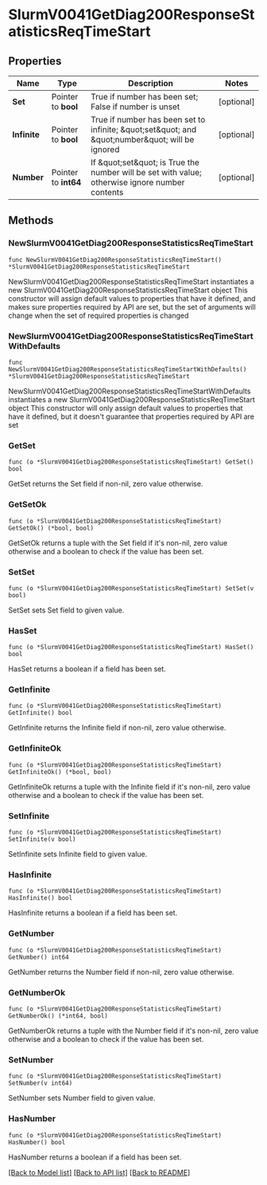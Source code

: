 # SlurmV0041GetDiag200ResponseStatisticsReqTimeStart

## Properties

Name | Type | Description | Notes
------------ | ------------- | ------------- | -------------
**Set** | Pointer to **bool** | True if number has been set; False if number is unset | [optional] 
**Infinite** | Pointer to **bool** | True if number has been set to infinite; \&quot;set\&quot; and \&quot;number\&quot; will be ignored | [optional] 
**Number** | Pointer to **int64** | If \&quot;set\&quot; is True the number will be set with value; otherwise ignore number contents | [optional] 

## Methods

### NewSlurmV0041GetDiag200ResponseStatisticsReqTimeStart

`func NewSlurmV0041GetDiag200ResponseStatisticsReqTimeStart() *SlurmV0041GetDiag200ResponseStatisticsReqTimeStart`

NewSlurmV0041GetDiag200ResponseStatisticsReqTimeStart instantiates a new SlurmV0041GetDiag200ResponseStatisticsReqTimeStart object
This constructor will assign default values to properties that have it defined,
and makes sure properties required by API are set, but the set of arguments
will change when the set of required properties is changed

### NewSlurmV0041GetDiag200ResponseStatisticsReqTimeStartWithDefaults

`func NewSlurmV0041GetDiag200ResponseStatisticsReqTimeStartWithDefaults() *SlurmV0041GetDiag200ResponseStatisticsReqTimeStart`

NewSlurmV0041GetDiag200ResponseStatisticsReqTimeStartWithDefaults instantiates a new SlurmV0041GetDiag200ResponseStatisticsReqTimeStart object
This constructor will only assign default values to properties that have it defined,
but it doesn't guarantee that properties required by API are set

### GetSet

`func (o *SlurmV0041GetDiag200ResponseStatisticsReqTimeStart) GetSet() bool`

GetSet returns the Set field if non-nil, zero value otherwise.

### GetSetOk

`func (o *SlurmV0041GetDiag200ResponseStatisticsReqTimeStart) GetSetOk() (*bool, bool)`

GetSetOk returns a tuple with the Set field if it's non-nil, zero value otherwise
and a boolean to check if the value has been set.

### SetSet

`func (o *SlurmV0041GetDiag200ResponseStatisticsReqTimeStart) SetSet(v bool)`

SetSet sets Set field to given value.

### HasSet

`func (o *SlurmV0041GetDiag200ResponseStatisticsReqTimeStart) HasSet() bool`

HasSet returns a boolean if a field has been set.

### GetInfinite

`func (o *SlurmV0041GetDiag200ResponseStatisticsReqTimeStart) GetInfinite() bool`

GetInfinite returns the Infinite field if non-nil, zero value otherwise.

### GetInfiniteOk

`func (o *SlurmV0041GetDiag200ResponseStatisticsReqTimeStart) GetInfiniteOk() (*bool, bool)`

GetInfiniteOk returns a tuple with the Infinite field if it's non-nil, zero value otherwise
and a boolean to check if the value has been set.

### SetInfinite

`func (o *SlurmV0041GetDiag200ResponseStatisticsReqTimeStart) SetInfinite(v bool)`

SetInfinite sets Infinite field to given value.

### HasInfinite

`func (o *SlurmV0041GetDiag200ResponseStatisticsReqTimeStart) HasInfinite() bool`

HasInfinite returns a boolean if a field has been set.

### GetNumber

`func (o *SlurmV0041GetDiag200ResponseStatisticsReqTimeStart) GetNumber() int64`

GetNumber returns the Number field if non-nil, zero value otherwise.

### GetNumberOk

`func (o *SlurmV0041GetDiag200ResponseStatisticsReqTimeStart) GetNumberOk() (*int64, bool)`

GetNumberOk returns a tuple with the Number field if it's non-nil, zero value otherwise
and a boolean to check if the value has been set.

### SetNumber

`func (o *SlurmV0041GetDiag200ResponseStatisticsReqTimeStart) SetNumber(v int64)`

SetNumber sets Number field to given value.

### HasNumber

`func (o *SlurmV0041GetDiag200ResponseStatisticsReqTimeStart) HasNumber() bool`

HasNumber returns a boolean if a field has been set.


[[Back to Model list]](../README.md#documentation-for-models) [[Back to API list]](../README.md#documentation-for-api-endpoints) [[Back to README]](../README.md)


